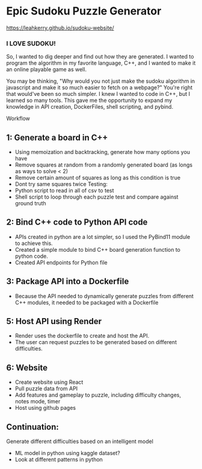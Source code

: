 # Epic Sudoku Puzzle Generator
https://leahkerry.github.io/sudoku-website/
### I LOVE SUDOKU! 
So, I wanted to dig deeper and find out how they are generated. I wanted to program the algorithm in my favorite language, C++, and I wanted to make it an online playable game as well. 

You may be thinking, "Why would you not just make the sudoku algorithm in javascript and make it so much easier to fetch on a webpage?" You're right that would've been so much simpler. I knew I wanted to code in C++, but I learned so many tools. This gave me the opportunity to expand my knowledge in API creation, DockerFiles, shell scripting, and pybind. 

Workflow
## 1: Generate a board in C++
* Using memoization and backtracking, generate how many options you have 
* Remove squares at random from a randomly generated board (as longs as ways to solve < 2)
* Remove certain amount of squares as long as this condition is true
* Dont try same squares twice
Testing: 
* Python script to read in all of csv to test
* Shell script to loop through each puzzle test and compare against ground truth

## 2: Bind C++ code to Python API code
* APIs created in python are a lot simpler, so I used the PyBind11 module to achieve this. 
* Created a simple module to bind C++ board generation function to python code.
* Created API endpoints for Python file

## 3: Package API into a Dockerfile
* Because the API needed to dynamically generate puzzles from different C++ modules, it needed to be packaged with a Dockerfile
  
## 5: Host API using Render
* Render uses the dockerfile to create and host the API.
* The user can request puzzles to be generated based on different difficulties.
  
## 6: Website
* Create website using React
* Pull puzzle data from API
* Add features and gameplay to puzzle, including difficulty changes, notes mode, timer
* Host using github pages

## Continuation:
Generate different difficulties based on an intelligent model
* ML model in python using kaggle dataset? 
* Look at different patterns in python 



